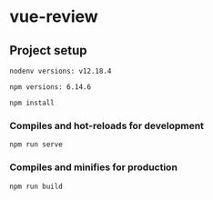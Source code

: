 # vue-review

## Project setup

```
nodenv versions: v12.18.4
```

```
npm versions: 6.14.6
```

```
npm install
```

### Compiles and hot-reloads for development
```
npm run serve
```

### Compiles and minifies for production
```
npm run build
```
